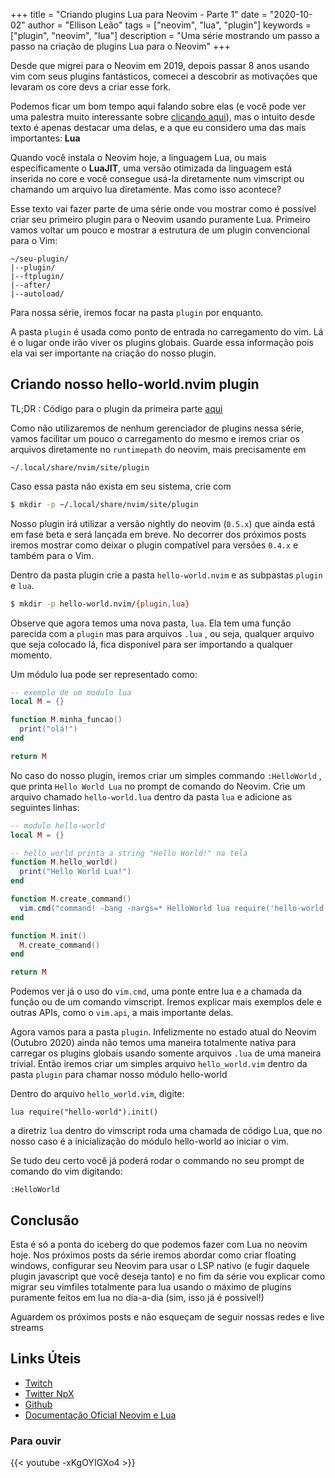 +++
title = "Criando plugins Lua para Neovim - Parte 1"
date = "2020-10-02"
author = "Ellison Leão"
tags = ["neovim", "lua", "plugin"]
keywords = ["plugin", "neovim", "lua"]
description = "Uma série mostrando um passo a passo na criação de plugins Lua para o Neovim"
+++

Desde que migrei para o Neovim em 2019, depois passar 8 anos usando vim com seus plugins fantásticos,
comecei a descobrir as motivações que levaram os core devs a criar esse fork.

Podemos ficar um bom tempo aqui falando sobre elas (e você pode ver uma palestra muito
interessante sobre [clicando aqui](https://www.youtube.com/watch?v=Bt-vmPC_-Ho)), mas o intuito desde texto é apenas
destacar uma delas, e a que eu considero uma das mais importantes: **Lua**

Quando você instala o Neovim hoje, a linguagem Lua, ou mais especificamente o **LuaJIT**, uma versão
otimizada da linguagem está inserida no core e você consegue usá-la diretamente num vimscript
ou chamando um arquivo lua diretamente. Mas como isso acontece?

Esse texto vai fazer parte de uma série onde vou mostrar como é possível criar seu primeiro plugin para o
Neovim usando puramente Lua. Primeiro vamos voltar um pouco e mostrar a estrutura de um plugin convencional
para o Vim:

```
~/seu-plugin/
|--plugin/
|--ftplugin/
|--after/
|--autoload/
```

Para nossa série, iremos focar na pasta `plugin` por enquanto.

A pasta `plugin` é usada como ponto de entrada no carregamento do vim. Lá é o lugar onde
irão viver os plugins globais. Guarde essa informação pois ela vai ser importante na
criação do nosso plugin.

## Criando nosso hello-world.nvim plugin

TL;DR : Código para o plugin da primeira parte [aqui](https://github.com/npxbr/criando-plugins-lua-neovim)

Como não utilizaremos de nenhum gerenciador de plugins nessa série, vamos facilitar um
pouco o carregamento do mesmo e iremos criar os arquivos diretamente no `runtimepath` do
neovim, mais precisamente em

`~/.local/share/nvim/site/plugin`

Caso essa pasta não exista em seu sistema, crie com

```sh
$ mkdir -p ~/.local/share/nvim/site/plugin
```

Nosso plugin irá utilizar a versão nightly do neovim (`0.5.x`) que ainda está em fase beta
e será lançada em breve. No decorrer dos próximos posts iremos mostrar como deixar o
plugin compatível para versões `0.4.x` e também para o Vim.

Dentro da pasta plugin crie a pasta `hello-world.nvim` e as subpastas `plugin` e `lua`.

```sh
$ mkdir -p hello-world.nvim/{plugin,lua}
```

Observe que agora temos uma nova pasta, `lua`. Ela tem uma função parecida com a `plugin`
mas para arquivos `.lua` , ou seja, qualquer arquivo que seja colocado lá, fica
disponível para ser importando a qualquer momento.

Um módulo lua pode ser representado como:

```lua
-- exemplo de um modulo lua
local M = {}

function M.minha_funcao()
  print("olá!")
end

return M
```

No caso do nosso plugin, iremos criar um simples commando `:HelloWorld` , que printa
`Hello World Lua` no prompt de comando do Neovim. Crie um arquivo chamado `hello-world.lua`
dentro da pasta `lua` e adicione as seguintes linhas:

```lua
-- modulo hello-world
local M = {}

-- hello_world printa a string "Hello World!" na tela
function M.hello_world()
  print("Hello World Lua!")
end

function M.create_command()
  vim.cmd("command! -bang -nargs=* HelloWorld lua require('hello-world').hello_world()")
end

function M.init()
  M.create_command()
end

return M
```

Podemos ver já o uso do `vim.cmd`, uma ponte entre lua e a chamada da função ou de um
comando vimscript. Iremos explicar mais exemplos dele e outras APIs, como o `vim.api`, a
mais importante delas.

Agora vamos para a pasta `plugin`. Infelizmente no estado atual do Neovim (Outubro 2020)
ainda não temos uma maneira totalmente nativa para carregar os plugins globais usando
somente arquivos `.lua` de uma maneira trivial. Então iremos criar um simples arquivo
`hello_world.vim` dentro da pasta `plugin` para chamar nosso módulo hello-world

Dentro do arquivo `hello_world.vim`, digite:

```viml
lua require("hello-world").init()
```

a diretriz `lua` dentro do vimscript roda uma chamada de código Lua, que no nosso caso é
a inicialização do módulo hello-world ao iniciar o vim.

Se tudo deu certo você já poderá rodar o commando no seu prompt de comando do vim
digitando:

`:HelloWorld`

## Conclusão

Esta é só a ponta do iceberg do que podemos fazer com Lua no neovim hoje. Nos próximos
posts da série iremos abordar como criar floating windows, configurar seu Neovim para
usar o LSP nativo (e fugir daquele plugin javascript que você deseja tanto) e no fim da
série vou explicar como migrar seu vimfiles totalmente para lua usando o máximo de
plugins puramente feitos em lua no dia-a-dia (sim, isso já é possível!)

Aguardem os próximos posts e não esqueçam de seguir nossas redes e live streams

## Links Úteis

- [Twitch](https://twitch.tv/npxbr)
- [Twitter NpX](https://twitter.com/npxbr)
- [Github](https://github.com/npxbr)
- [Documentação Oficial Neovim e Lua](https://neovim.io/doc/user/lua.html)

### Para ouvir

{{< youtube -xKgOYIGXo4 >}}
